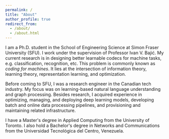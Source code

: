 ```yaml
---
permalink: /
title: "About"
author_profile: true
redirect_from: 
  - /about/
  - /about.html
---
```


I am a Ph.D. student in the School of Engineering Science at Simon Fraser University (SFU). I work under the supervision of Professor Ivan V. Bajić. My current research is in designing better learnable codecs for machine tasks, e.g. classification, recognition, etc. This problem is commonly known as *coding for machines*. It lies at the intersection of information theory, learning theory, representation learning, and optimization.

Before coming to SFU, I was a research engineer in the Canadian tech industry. My focus was on learning-based natural language understanding and graph processing. Besides research, I acquired experience in optimizing, managing, and deploying deep learning models, developing batch and online data processing pipelines, and provisioning and maintaining related infrastructure.

I have a Master's degree in Applied Computing from the University of Toronto. I also hold a Bachelor's degree in Networks and Communications from the Universidad Tecnológica del Centro, Venezuela.
